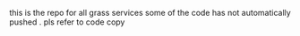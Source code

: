 this is the repo for all grass services some of the code has not automatically pushed . pls refer to code copy
